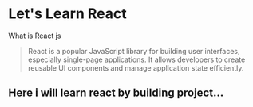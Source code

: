 # Let's Learn React

What is React js 
> React is a popular JavaScript library for building user interfaces, especially single-page applications. It allows developers to create reusable UI components and manage application state efficiently.

## Here i will learn react by building project...